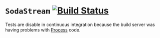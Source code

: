 # `SodaStream` [![Build Status](https://travis-ci.org/robenkleene/StringPlusPath.svg?branch=master)](https://travis-ci.org/robenkleene/StringPlusPath)

Tests are disable in continuous integration because the build server was having problems with [Process](https://developer.apple.com/documentation/foundation/process) code.
